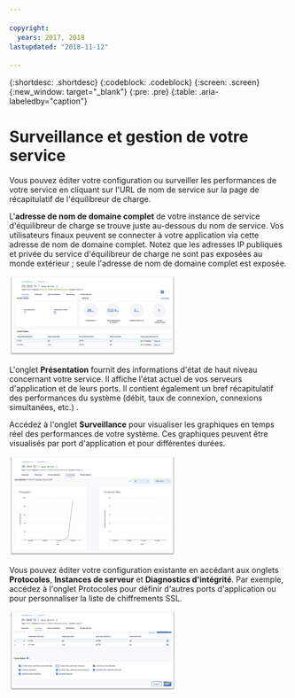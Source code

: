```yaml
---

copyright:
  years: 2017, 2018
lastupdated: "2018-11-12"

---
```


{:shortdesc: .shortdesc}
{:codeblock: .codeblock}
{:screen: .screen}
{:new_window: target="_blank"}
{:pre: .pre}
{:table: .aria-labeledby="caption"}

# Surveillance et gestion de votre service
Vous pouvez éditer votre configuration ou surveiller les performances de votre service en cliquant sur l'URL de nom de service sur la page de récapitulatif de l'équilibreur de charge.  

L'**adresse de nom de domaine complet** de votre instance de service d'équilibreur de charge se trouve juste au-dessous du nom de service. Vos utilisateurs finaux peuvent se connecter à votre application via cette adresse de nom de domaine complet. Notez que les adresses IP publiques et privée du service d'équilibreur de charge ne sont pas exposées au monde extérieur ; seule l'adresse de nom de domaine complet est exposée.  

<img src="images/fqdn-address.png" alt="drawing" style="width: 300px;"/>

L'onglet **Présentation** fournit des informations d'état de haut niveau concernant votre service. Il affiche l'état actuel de vos serveurs d'application et de leurs ports. Il contient également un bref récapitulatif des performances du système (débit, taux de connexion, connexions simultanées, etc.) . 

Accédez à l'onglet **Surveillance** pour visualiser les graphiques en temps réel des performances de votre système. Ces graphiques peuvent être visualisés par port d'application et pour différentes durées.  

<img src="images/monitor-lb.png" alt="drawing" style="width: 300px;"/>

Vous pouvez éditer votre configuration existante en accédant aux onglets **Protocoles**, **Instances de serveur** et **Diagnostics d'intégrité**. Par exemple, accédez à l'onglet Protocoles pour définir d'autres ports d'application ou pour personnaliser la liste de chiffrements SSL.  

<img src="images/protocols-monitor.png" alt="drawing" style="width: 300px;"/>
